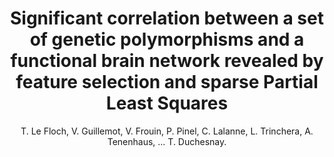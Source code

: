 ---
author: T. Le Floch, V. Guillemot, V. Frouin, P. Pinel, C. Lalanne, L. Trinchera, A. Tenenhaus, ... T. Duchesnay.
title: Significant correlation between a set of genetic polymorphisms and a functional brain network revealed by feature selection and sparse Partial Least Squares
journal: NeuroImage
year: 2012
type: article
doi: 10.1016/j.neuroimage.2012.06.061
team: yes
volume: 63
number: 1
---